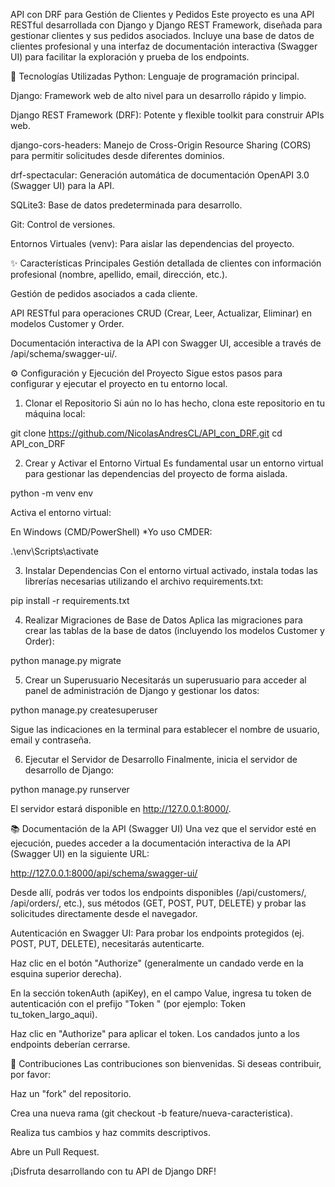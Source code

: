 API con DRF para Gestión de Clientes y Pedidos
Este proyecto es una API RESTful desarrollada con Django y Django REST Framework, diseñada para gestionar clientes y sus pedidos asociados. Incluye una base de datos de clientes profesional y una interfaz de documentación interactiva (Swagger UI) para facilitar la exploración y prueba de los endpoints.

🚀 Tecnologías Utilizadas
Python: Lenguaje de programación principal.

Django: Framework web de alto nivel para un desarrollo rápido y limpio.

Django REST Framework (DRF): Potente y flexible toolkit para construir APIs web.

django-cors-headers: Manejo de Cross-Origin Resource Sharing (CORS) para permitir solicitudes desde diferentes dominios.

drf-spectacular: Generación automática de documentación OpenAPI 3.0 (Swagger UI) para la API.

SQLite3: Base de datos predeterminada para desarrollo.

Git: Control de versiones.

Entornos Virtuales (venv): Para aislar las dependencias del proyecto.

✨ Características Principales
Gestión detallada de clientes con información profesional (nombre, apellido, email, dirección, etc.).

Gestión de pedidos asociados a cada cliente.

API RESTful para operaciones CRUD (Crear, Leer, Actualizar, Eliminar) en modelos Customer y Order.

Documentación interactiva de la API con Swagger UI, accesible a través de /api/schema/swagger-ui/.

⚙️ Configuración y Ejecución del Proyecto
Sigue estos pasos para configurar y ejecutar el proyecto en tu entorno local.

1. Clonar el Repositorio
Si aún no lo has hecho, clona este repositorio en tu máquina local:

git clone https://github.com/NicolasAndresCL/API_con_DRF.git
cd API_con_DRF


2. Crear y Activar el Entorno Virtual
Es fundamental usar un entorno virtual para gestionar las dependencias del proyecto de forma aislada.

python -m venv env

Activa el entorno virtual:

En Windows (CMD/PowerShell) *Yo uso CMDER:

.\env\Scripts\activate

3. Instalar Dependencias
Con el entorno virtual activado, instala todas las librerías necesarias utilizando el archivo requirements.txt:

pip install -r requirements.txt

4. Realizar Migraciones de Base de Datos
Aplica las migraciones para crear las tablas de la base de datos (incluyendo los modelos Customer y Order):

python manage.py migrate

5. Crear un Superusuario
Necesitarás un superusuario para acceder al panel de administración de Django y gestionar los datos:

python manage.py createsuperuser

Sigue las indicaciones en la terminal para establecer el nombre de usuario, email y contraseña.

6. Ejecutar el Servidor de Desarrollo
Finalmente, inicia el servidor de desarrollo de Django:

python manage.py runserver

El servidor estará disponible en http://127.0.0.1:8000/.

📚 Documentación de la API (Swagger UI)
Una vez que el servidor esté en ejecución, puedes acceder a la documentación interactiva de la API (Swagger UI) en la siguiente URL:

http://127.0.0.1:8000/api/schema/swagger-ui/

Desde allí, podrás ver todos los endpoints disponibles (/api/customers/, /api/orders/, etc.), sus métodos (GET, POST, PUT, DELETE) y probar las solicitudes directamente desde el navegador.

Autenticación en Swagger UI:
Para probar los endpoints protegidos (ej. POST, PUT, DELETE), necesitarás autenticarte.

Haz clic en el botón "Authorize" (generalmente un candado verde en la esquina superior derecha).

En la sección tokenAuth (apiKey), en el campo Value, ingresa tu token de autenticación con el prefijo "Token " (por ejemplo: Token tu_token_largo_aqui).

Haz clic en "Authorize" para aplicar el token. Los candados junto a los endpoints deberían cerrarse.

🤝 Contribuciones
Las contribuciones son bienvenidas. Si deseas contribuir, por favor:

Haz un "fork" del repositorio.

Crea una nueva rama (git checkout -b feature/nueva-caracteristica).

Realiza tus cambios y haz commits descriptivos.

Abre un Pull Request.

¡Disfruta desarrollando con tu API de Django DRF!